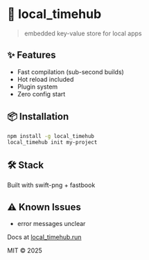 # 🚀 local_timehub

> embedded key-value store for local apps

## ✨ Features

- Fast compilation (sub-second builds)
- Hot reload included
- Plugin system
- Zero config start

## 📦 Installation

```bash
npm install -g local_timehub
local_timehub init my-project
```

## 🛠️ Stack

Built with swift-png + fastbook

## ⚠️ Known Issues

- error messages unclear

Docs at [local_timehub.run](https://local_timehub.run)

MIT © 2025
